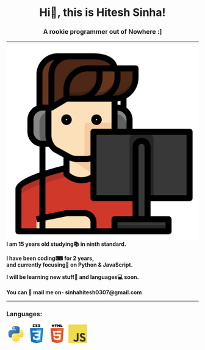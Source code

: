 ### <h1 align="center">Hi👋, this is Hitesh Sinha!</h1>
<h3 align="center">A rookie programmer out of Nowhere :]</h3><hr>
<div>
  <img align="right" height="auto" width="auto" src="https://github.com/HITESH-235/CSS/blob/32af15658ae0d49a33d29ae462b4345485b9abe8/Image/programmer.png"><br>
  <div display = "inline" width = auto>
  <b>
    <p>I am 15 years old studying📚 in ninth standard.</p>
    <p>I have been coding⌨ for 2 years,<br>and currently focusing🎯 on Python & JavaScript.</p>
    I will be learning new stuff🎨 and languages💻 soon.<br><br>
    You can 📨 mail me on- sinhahitesh0307@gmail.com
  </b><hr>
  </div>
</div>
  <h3 align="left">Languages:</h3>
  <p align="left"> 
    <img src="https://raw.githubusercontent.com/devicons/devicon/master/icons/python/python-original.svg" alt="python" width="50" height="50"/> 
    <img src="https://raw.githubusercontent.com/devicons/devicon/master/icons/css3/css3-original-wordmark.svg" alt="css3" width="50" height="50"/> 
    <img src="https://raw.githubusercontent.com/devicons/devicon/master/icons/html5/html5-original-wordmark.svg" alt="html5" width="50" height="50"/>  
    <img src="https://raw.githubusercontent.com/devicons/devicon/master/icons/javascript/javascript-original.svg" alt="javascript" width="50" height="50"/> 
  </p>

<!--
**HITESH-235/HITESH-235** is a ✨ _special_ ✨ repository because its `README.md` (this file) appears on your GitHub profile.

